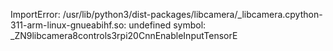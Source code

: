 ImportError: /usr/lib/python3/dist-packages/libcamera/_libcamera.cpython-311-arm-linux-gnueabihf.so: undefined symbol: _ZN9libcamera8controls3rpi20CnnEnableInputTensorE

